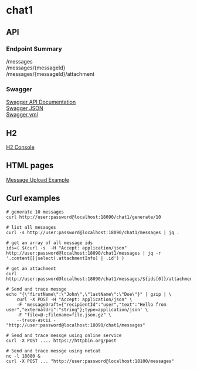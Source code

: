 # chat1

## API

### Endpoint Summary

/messages  
/messages/{messageId}  
/messages/{messageId}/attachment  

### Swagger
[Swagger API Documentation](http://localhost:18090/chat1/swagger-ui.html)  
[Swagger JSON](http://localhost:18090/chat1/v2/api-docs)  
[Swagger yml](http://localhost:18090/chat1//swagger.yml)

## H2
[H2 Console](http://localhost:18090/chat1/h2_console/)

## HTML pages
[Message Upload Example](http://localhost:18090/chat1/develop/index.html)

## Curl examples
```
# generate 10 messages
curl http://user:password@localhost:18090/chat1/generate/10

# list all mesaages
curl -s http://user:password@localhost:18090/chat1/messages | jq .

# get an array of all message ids
ids=( $(curl -s  -H "Accept: application/json" http://user:password@localhost:18090/chat1/messages | jq -r '.content[]|select(.attachmentInfo) | .id') )

# get an attachment
curl http://user:password@localhost:18090/chat1/messages/${ids[0]}/attachment

# Send and trace messge
echo "{\"firstName\":\"John\",\"lastName\":\"Doe\"}" | gzip | \
    curl -X POST -H "Accept: application/json" \
    -F 'messageDraft={"recipientId":"user","text":"Hello from user","externalUri":"string"};type=application/json' \
    -F "file=@-;filename=file.json.gz" \
    --trace-ascii - "http://user:password@localhost:18090/chat1/messages"
    
# Send and trace messge using online service    
curl -X POST .... https://httpbin.org/post

# Send and trace messge using netcat
nc -l 18080 &
curl -X POST ... "http://user:password@localhost:18100/messages"
```